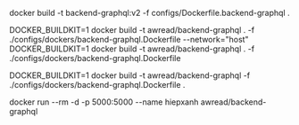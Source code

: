 docker build -t backend-graphql:v2 -f configs/Dockerfile.backend-graphql .

DOCKER_BUILDKIT=1 docker build -t awread/backend-graphql . -f ./configs/dockers/backend-graphql.Dockerfile --network="host"
DOCKER_BUILDKIT=1 docker build -t awread/backend-graphql . -f ./configs/dockers/backend-graphql.Dockerfile

DOCKER_BUILDKIT=1 docker build -t awread/backend-graphql -f ./configs/dockers/backend-graphql.Dockerfile .

docker run --rm -d -p 5000:5000 --name hiepxanh awread/backend-graphql
